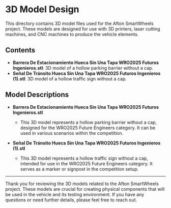 # 3D Model Design

This directory contains 3D model files used for the Afton SmartWheels project. These models are designed for use with 3D printers, laser cutting machines, and CNC machines to produce the vehicle elements.

## Contents

- **Barrera De Estacionamiento Hueca Sin Una Tapa WRO2025 Futuros Ingenieros.stl**: 3D model of a hollow parking barrier without a cap.
- **Señal De Tránsito Hueca Sin Una Tapa WRO2025 Futuros Ingenieros (1).stl**: 3D model of a hollow traffic sign without a cap.

## Model Descriptions

- **Barrera De Estacionamiento Hueca Sin Una Tapa WRO2025 Futuros Ingenieros.stl**
  - This 3D model represents a hollow parking barrier without a cap, designed for the WRO2025 Future Engineers category. It can be used in various scenarios within the competition.

- **Señal De Tránsito Hueca Sin Una Tapa WRO2025 Futuros Ingenieros (1).stl**
  - This 3D model represents a hollow traffic sign without a cap, intended for use in the WRO2025 Future Engineers category. It serves as a marker or signpost in the competition setup.

---

Thank you for reviewing the 3D models related to the Afton SmartWheels project. These models are crucial for creating physical components that will be used in the vehicle and its testing environment. If you have any questions or need further details, please feel free to reach out.
